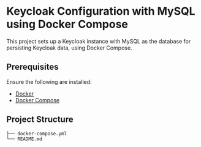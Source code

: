 # Keycloak Configuration with MySQL using Docker Compose

This project sets up a Keycloak instance with MySQL as the database for persisting Keycloak data, using Docker Compose.

## Prerequisites

Ensure the following are installed:

- [Docker](https://www.docker.com/get-started)
- [Docker Compose](https://docs.docker.com/compose/install/)

## Project Structure

```
├── docker-compose.yml
└── README.md
```

